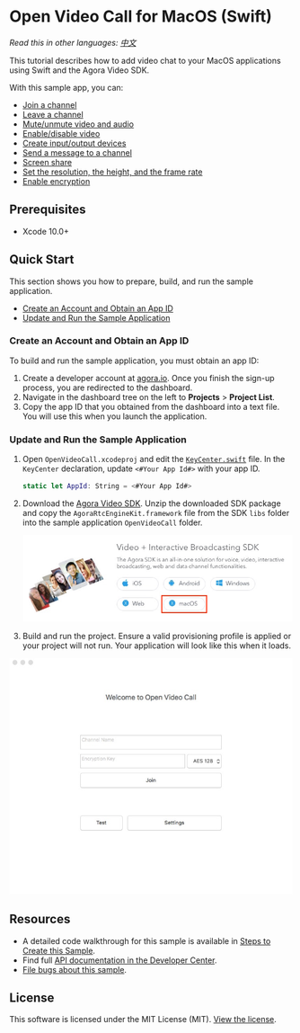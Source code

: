 # Open Video Call for MacOS (Swift)

*Read this in other languages: [中文](README.zh.md)*

This tutorial describes how to add video chat to your MacOS applications using Swift and the Agora Video SDK.

With this sample app, you can:

- [Join a channel](#create-the-loadagorakit-method)
- [Leave a channel](#create-the-leavechannel-method)
- [Mute/unmute video and audio](#muteunmute-video-and-audio-methods)
- [Enable/disable video](#enabledisable-video)
- [Create input/output devices](#create-inputoutput-device-change-methods)
- [Send a message to a channel](#create-the-send-method)
- [Screen share](#screen-share-and-filter-methods)
- [Set the resolution, the height, and the frame rate](#create-the-remotevideostats-event-listener)
- [Enable encryption](#create-the-loadagorakit-method)

## Prerequisites
- Xcode 10.0+

## Quick Start

This section shows you how to prepare, build, and run the sample application.

- [Create an Account and Obtain an App ID](#create-an-account-and-obtain-an-app-id)
- [Update and Run the Sample Application](#update-and-run-the-sample-application) 


### Create an Account and Obtain an App ID
To build and run the sample application, you must obtain an app ID: 

1. Create a developer account at [agora.io](https://dashboard.agora.io/signin/). Once you finish the sign-up process, you are redirected to the dashboard.
2. Navigate in the dashboard tree on the left to **Projects** > **Project List**.
3. Copy the app ID that you obtained from the dashboard into a text file. You will use this when you launch the application.


### Update and Run the Sample Application 

1. Open `OpenVideoCall.xcodeproj` and edit the [`KeyCenter.swift`](OpenVideoCall/KeyCenter.swift) file. In the `KeyCenter` declaration, update `<#Your App Id#>` with your app ID.

	``` Swift
    static let AppId: String = <#Your App Id#>
	```

2. Download the [Agora Video SDK](https://www.agora.io/en/download/). Unzip the downloaded SDK package and copy the `AgoraRtcEngineKit.framework` file from the SDK `libs` folder into the sample application `OpenVideoCall` folder.

	![agoraSDK.jpg](images/agoraSDK.jpg)
		
3. Build and run the project. Ensure a valid provisioning profile is applied or your project will not run. Your application will look like this when it loads.

![mainScreen.jpg](images/mainScreen.jpg)

## Resources
- A detailed code walkthrough for this sample is available in [Steps to Create this Sample](./guide.md).
- Find full [API documentation in the Developer Center](https://docs.agora.io/en/). 
- [File bugs about this sample](https://github.com/AgoraIO/Basic-Video-Call/issues).


## License
This software is licensed under the MIT License (MIT). [View the license](LICENSE.md).